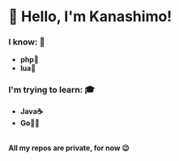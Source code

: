 # 👋 Hello, I'm Kanashimo!
### I know: 🧠
- **php🐘**
- **lua🧾**
### I'm trying to learn: 🎓
- **Java☕**
- **Go🐱‍👤**
######
**All my repos are private, for now 😉**
<!-- ###### 😘  -->

<!--
**Kanashimo/kanashimo** is a ✨ _special_ ✨ repository because its `README.md` (this file) appears on your GitHub profile.

Here are some ideas to get you started:

- 🔭 I’m currently working on ...
- 🌱 I’m currently learning ...
- 👯 I’m looking to collaborate on ...
- 🤔 I’m looking for help with ...
- 💬 Ask me about ...
- 📫 How to reach me: ...
- 😄 Pronouns: ...
- ⚡ Fun fact: ...
-->
